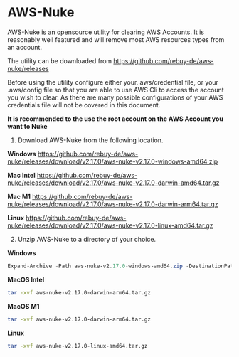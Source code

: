 # AWS-Nuke

AWS-Nuke is an opensource utility for clearing AWS Accounts. It is reasonably well featured and will remove most AWS resources types from an account. 

The utility can be downloaded from https://github.com/rebuy-de/aws-nuke/releases

Before using the utility configure either your. aws/credential file, or your .aws/config file so that you are able to use AWS Cli to access the account you wish to clear.  As there are many possible configurations of your AWS credentials file will not be covered in this document. 

<b>It is recommended to the use the root account on the AWS Account you want to Nuke</b>


1. Download AWS-Nuke from the following location.

<b>Windows</b>
https://github.com/rebuy-de/aws-nuke/releases/download/v2.17.0/aws-nuke-v2.17.0-windows-amd64.zip

<b>Mac Intel</b>
https://github.com/rebuy-de/aws-nuke/releases/download/v2.17.0/aws-nuke-v2.17.0-darwin-amd64.tar.gz 

<b>Mac M1</b>
https://github.com/rebuy-de/aws-nuke/releases/download/v2.17.0/aws-nuke-v2.17.0-darwin-arm64.tar.gz

<b>Linux</b>
https://github.com/rebuy-de/aws-nuke/releases/download/v2.17.0/aws-nuke-v2.17.0-linux-amd64.tar.gz


2. Unzip AWS-Nuke to a directory of your choice.

<b>Windows</b>
```PowerShell
Expand-Archive -Path aws-nuke-v2.17.0-windows-amd64.zip -DestinationPath .
```

<b>MacOS Intel</b>
```sh
tar -xvf aws-nuke-v2.17.0-darwin-arm64.tar.gz
```
<b>MacOS M1</b>
```sh
tar -xvf aws-nuke-v2.17.0-darwin-arm64.tar.gz
```

<b>Linux</b>
```sh
tar -xvf aws-nuke-v2.17.0-linux-amd64.tar.gz
